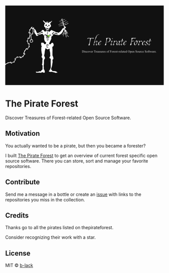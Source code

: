 ![The Pirate Forest](docs/assets/og/thepirateforest.png "The Pirate Forest")


# The Pirate Forest
Discover Treasures of Forest-related Open Source Software.

## Motivation
You actually wanted to be a pirate, but then you became a forester?

I built [The Pirate Forest](https://b-lack.github.io/ThePirateForest/) to get an overview of current forest specific open source software. There you can store, sort and manage your favorite repositories.
  
## Contribute
Send me a message in a bottle or create an [issue](https://github.com/b-lack/ThePirateForest/issues) with links to the repositories you miss in the collection.
  
## Credits
Thanks go to all the pirates listed on thepirateforest.

Consider recognizing their work with a star.
  
## License
MIT © [b-lack](https://github.com/b-lack)
